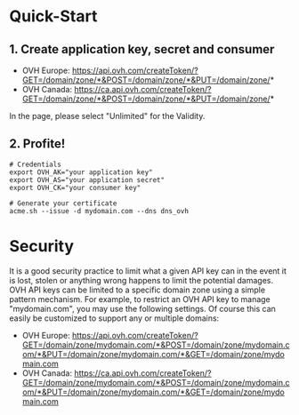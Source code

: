 # Quick-Start

## 1. Create application key, secret and consumer

- OVH Europe: https://api.ovh.com/createToken/?GET=/domain/zone/*&POST=/domain/zone/*&PUT=/domain/zone/*
- OVH Canada: https://ca.api.ovh.com/createToken/?GET=/domain/zone/*&POST=/domain/zone/*&PUT=/domain/zone/*

In the page, please  select "Unlimited" for the Validity.

## 2. Profite!

```
# Credentials
export OVH_AK="your application key"
export OVH_AS="your application secret"
export OVH_CK="your consumer key"

# Generate your certificate
acme.sh --issue -d mydomain.com --dns dns_ovh
```

# Security

It is a good security practice to limit what a given API key can in the event it is lost, stolen or anything wrong happens to limit the potential damages. OVH API keys can be limited to a specific domain zone using a simple pattern mechanism. For example, to restrict an OVH API key to manage "mydomain.com", you may use the following settings. Of course this can easily be customized to support any or multiple domains:

- OVH Europe: https://api.ovh.com/createToken/?GET=/domain/zone/mydomain.com/*&POST=/domain/zone/mydomain.com/*&PUT=/domain/zone/mydomain.com/*&GET=/domain/zone/mydomain.com
- OVH Canada: https://ca.api.ovh.com/createToken/?GET=/domain/zone/mydomain.com/*&POST=/domain/zone/mydomain.com/*&PUT=/domain/zone/mydomain.com/*&GET=/domain/zone/mydomain.com
